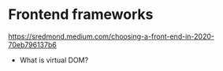# Frontend frameworks

https://sredmond.medium.com/choosing-a-front-end-in-2020-70eb796137b6

- What is virtual DOM?